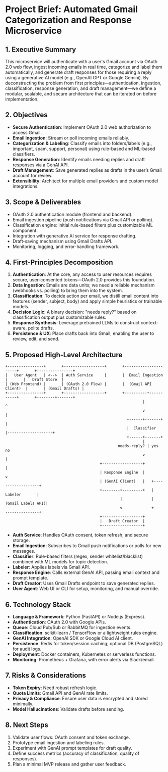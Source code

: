 # Project Brief: Automated Gmail Categorization and Response Microservice

## 1. Executive Summary
This microservice will authenticate with a user's Gmail account via OAuth 2.0 web flow, ingest incoming emails in real time, categorize and label them automatically, and generate draft responses for those requiring a reply using a generative AI model (e.g., OpenAI GPT or Google Gemini). By deconstructing the problem from first principles—authentication, ingestion, classification, response generation, and draft management—we define a modular, scalable, and secure architecture that can be iterated on before implementation.

## 2. Objectives
- **Secure Authentication**: Implement OAuth 2.0 web authorization to access Gmail.
- **Email Ingestion**: Stream or poll incoming emails reliably.
- **Categorization & Labeling**: Classify emails into folders/labels (e.g., important, spam, support, personal) using rule-based and ML-based classifiers.
- **Response Generation**: Identify emails needing replies and draft responses via a GenAI API.
- **Draft Management**: Save generated replies as drafts in the user’s Gmail account for review.
- **Extensibility**: Architect for multiple email providers and custom model integrations.

## 3. Scope & Deliverables
- OAuth 2.0 authentication module (frontend and backend).
- Email ingestion pipeline (push notifications via Gmail API or polling).
- Classification engine: initial rule-based filters plus customizable ML component.
- Integration with generative AI service for response drafting.
- Draft-saving mechanism using Gmail Drafts API.
- Monitoring, logging, and error-handling framework.

## 4. First-Principles Decomposition
1. **Authentication**: At the core, any access to user resources requires secure, user-consented tokens—OAuth 2.0 provides this foundation.
2. **Data Ingestion**: Emails are data units; we need a reliable mechanism (webhooks vs. polling) to bring them into the system.
3. **Classification**: To decide action per email, we distill email content into features (sender, subject, body) and apply simple heuristics or trainable models.
4. **Decision Logic**: A binary decision: "needs reply?" based on classification output plus customizable rules.
5. **Response Synthesis**: Leverage pretrained LLMs to construct context-aware, polite drafts.
6. **Persistence & UX**: Place drafts back into Gmail, enabling the user to review, edit, and send.

## 5. Proposed High-Level Architecture

```plaintext
+----------------+       +------------------+       +----------------------+       +----------------+
|   User Agent   | <-->  | Auth Service     |       |  Email Ingestion     |       |   Draft Store  |
| (Web Frontend) |       | (OAuth 2.0 Flow) |       |  (Gmail API Client)  |       | (Gmail Drafts) |
+----------------+       +------------------+       +----------+-----------+       +--------+-------+
                                                             |                            ^
                                                             v                            |
                                                      +------+-------+                    |
                                                      |  Classifier  |--------------------+
                                                      +------+-------+
                                                             |
                                                  needs-reply? | yes       no
                                                             v            |
                                          +------------------+           |
                                          | Response Engine  |           v
                                          | (GenAI Client)   |   +-------------------+
                                          +--------+---------+   |     Labeler       |
                                                   |             | (Gmail Labels API)|
                                                   v             +-------------------+
                                          +------------------+
                                          |   Draft Creator  |
                                          +------------------+
```

- **Auth Service**: Handles OAuth consent, token refresh, and secure storage.
- **Email Ingestion**: Subscribes to Gmail push notifications or polls for new messages.
- **Classifier**: Rule-based filters (regex, sender whitelist/blacklist) combined with ML models for topic detection.
- **Labeler**: Applies labels via Gmail API.
- **Response Engine**: Calls external GenAI API, passing email context and prompt template.
- **Draft Creator**: Uses Gmail Drafts endpoint to save generated replies.
- **User Agent**: Web UI or CLI for setup, monitoring, and manual override.

## 6. Technology Stack
- **Language & Framework**: Python (FastAPI) or Node.js (Express).
- **Authentication**: OAuth 2.0 with Google APIs.
- **Queue**: Cloud Pub/Sub or RabbitMQ for ingestion events.
- **Classification**: scikit-learn / TensorFlow or a lightweight rules engine.
- **GenAI Integration**: OpenAI SDK or Google Cloud AI client.
- **Persistence**: Redis for token/session caching; optional DB (PostgreSQL) for audit logs.
- **Deployment**: Docker containers, Kubernetes or serverless functions.
- **Monitoring**: Prometheus + Grafana, with error alerts via Slack/email.

## 7. Risks & Considerations
- **Token Expiry**: Need robust refresh logic.
- **Quota Limits**: Gmail API and GenAI rate limits.
- **Privacy & Compliance**: Ensure user data is encrypted and stored minimally.
- **Model Hallucinations**: Validate drafts before sending.

## 8. Next Steps
1. Validate user flows: OAuth consent and token exchange.
2. Prototype email ingestion and labeling rules.
3. Experiment with GenAI prompt templates for draft quality.
4. Define success metrics (accuracy of classification, quality of responses).
5. Plan a minimal MVP release and gather user feedback.

